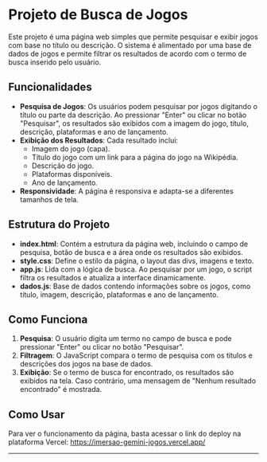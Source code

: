 # Projeto de Busca de Jogos

Este projeto é uma página web simples que permite pesquisar e exibir jogos com base no título ou descrição. O sistema é alimentado por uma base de dados de jogos e permite filtrar os resultados de acordo com o termo de busca inserido pelo usuário.

## Funcionalidades

- **Pesquisa de Jogos**: Os usuários podem pesquisar por jogos digitando o título ou parte da descrição. Ao pressionar "Enter" ou clicar no botão "Pesquisar", os resultados são exibidos com a imagem do jogo, título, descrição, plataformas e ano de lançamento.
- **Exibição dos Resultados**: Cada resultado inclui:
  - Imagem do jogo (capa).
  - Título do jogo com um link para a página do jogo na Wikipédia.
  - Descrição do jogo.
  - Plataformas disponíveis.
  - Ano de lançamento.
- **Responsividade**: A página é responsiva e adapta-se a diferentes tamanhos de tela.

## Estrutura do Projeto

- **index.html**: Contém a estrutura da página web, incluindo o campo de pesquisa, botão de busca e a área onde os resultados são exibidos.
- **style.css**: Define o estilo da página, o layout das divs, imagens e texto.
- **app.js**: Lida com a lógica de busca. Ao pesquisar por um jogo, o script filtra os resultados e atualiza a interface dinamicamente.
- **dados.js**: Base de dados contendo informações sobre os jogos, como título, imagem, descrição, plataformas e ano de lançamento.

## Como Funciona

1. **Pesquisa**: O usuário digita um termo no campo de busca e pode pressionar "Enter" ou clicar no botão "Pesquisar".
2. **Filtragem**: O JavaScript compara o termo de pesquisa com os títulos e descrições dos jogos na base de dados.
3. **Exibição**: Se o termo de busca for encontrado, os resultados são exibidos na tela. Caso contrário, uma mensagem de "Nenhum resultado encontrado" é mostrada.

## Como Usar

Para ver o funcionamento da página, basta acessar o link do deploy na plataforma Vercel:
https://imersao-gemini-jogos.vercel.app/

---
